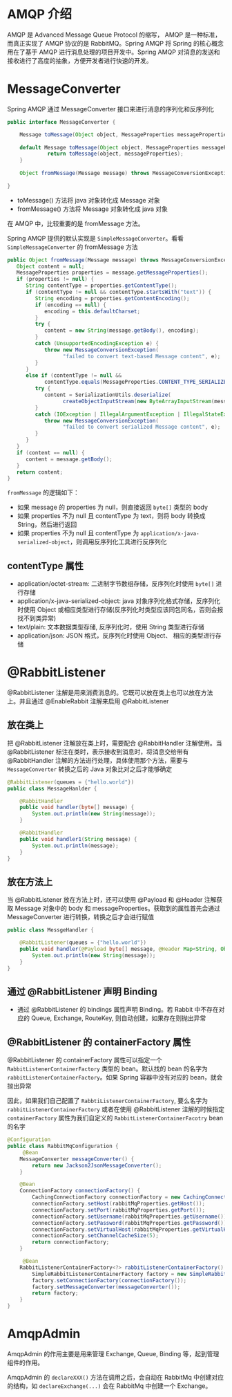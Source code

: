 # AMQP 介绍

AMQP 是 Advanced Message Queue Protocol 的缩写， AMQP 是一种标准，而真正实现了 AMQP 协议的是 RabbitMQ。Spring AMQP 将 Spring 的核心概念用在了基于 AMQP 进行消息处理的项目开发中。Spring AMQP 对消息的发送和接收进行了高度的抽象，方便开发者进行快速的开发。

# MessageConverter

Spring AMQP 通过 MessageConverter 接口来进行消息的序列化和反序列化

```java
public interface MessageConverter {  

	Message toMessage(Object object, MessageProperties messageProperties) throws MessageConversionException;  
	  
	default Message toMessage(Object object, MessageProperties messageProperties, @Nullable Type genericType)  throws MessageConversionException {  
	         return toMessage(object, messageProperties);  
	}  
	
	Object fromMessage(Message message) throws MessageConversionException;  
  
}
```

- toMessage() 方法将 java 对象转化成 Message 对象
- fromMessage() 方法将 Message 对象转化成 java 对象

在 AMQP 中，比较重要的是 fromMessage 方法。

Spring AMQP 提供的默认实现是 `SimpleMessageConverter`。看看 `SimpleMessageConverter` 的 fromMessage 方法

```java
public Object fromMessage(Message message) throws MessageConversionException {  
   Object content = null;  
   MessageProperties properties = message.getMessageProperties();  
   if (properties != null) {  
      String contentType = properties.getContentType();  
      if (contentType != null && contentType.startsWith("text")) {  
         String encoding = properties.getContentEncoding();  
         if (encoding == null) {  
            encoding = this.defaultCharset;  
         }  
         try {  
            content = new String(message.getBody(), encoding);  
         }  
         catch (UnsupportedEncodingException e) {  
            throw new MessageConversionException(  
                  "failed to convert text-based Message content", e);  
         }  
      }  
      else if (contentType != null &&  
            contentType.equals(MessageProperties.CONTENT_TYPE_SERIALIZED_OBJECT)) {  
         try {  
            content = SerializationUtils.deserialize(  
                  createObjectInputStream(new ByteArrayInputStream(message.getBody()), this.codebaseUrl));  
         }  
         catch (IOException | IllegalArgumentException | IllegalStateException e) {  
            throw new MessageConversionException(  
                  "failed to convert serialized Message content", e);  
         }  
      }  
   }  
   if (content == null) {  
      content = message.getBody();  
   }  
   return content;  
}
```

`fromMessage` 的逻辑如下：

- 如果 message 的 properties 为 null，则直接返回 `byte[]` 类型的 body
- 如果 properties 不为 null 且 contentType 为 text，则将 body 转换成 String，然后进行返回
- 如果 properties 不为 null 且 contentType 为 `application/x-java-serialized-object`，则调用反序列化工具进行反序列化

## contentType 属性

- application/octet-stream: 二进制字节数组存储，反序列化时使用 `byte[]` 进行存储
- application/x-java-serialized-object: java 对象序列化格式存储，反序列化时使用 Object 或相应类型进行存储(反序列化时类型应该同包同名，否则会报找不到类异常)
- text/plain: 文本数据类型存储, 反序列化时，使用 String 类型进行存储
- application/json: JSON 格式，反序列化时使用 Object、 相应的类型进行存储

# @RabbitListener

@RabbitListener 注解是用来消费消息的。它既可以放在类上也可以放在方法上。并且通过 @EnableRabbit 注解来启用 @RabbitListener

## 放在类上

把 @RabbitListener 注解放在类上时，需要配合 @RabbitHandler 注解使用。当 @RabbitListener 标注在类时，表示接收到消息时，将消息交给带有 @RabbitHandler 注解的方法进行处理，具体使用那个方法，需要与 `MessageConverter` 转换之后的 Java 对象比对之后才能够确定

```java
@RabbitListener(queues = {"hello.world"})
public class MessageHanlder {

	@RabbitHandler
	public void handler(byte[] message) {
		System.out.println(new String(message));
	}

	@RabbitHandler
	public void handler1(String message) {
		System.out.println(message);	
	}
}
```

## 放在方法上

当 @RabbitListener 放在方法上时，还可以使用 @Payload 和 @Header 注解获取 Message 对象中的 body 和 messageProperties。获取到的属性首先会通过 MessageConverter 进行转换，转换之后才会进行赋值

```java
public class MessgeHandler {

	@RabbitListener(queues = {"hello.world"})
	public void handler(@Payload byte[] message, @Header Map<String, Object> properties){
		System.out.println(new String(message));	
	}
}
```

## 通过 @RabbitListener 声明 Binding

- 通过 @RabbitListener 的 bindings 属性声明 Binding。若 Rabbit 中不存在对应的 Queue, Exchange, RouteKey, 则自动创建，如果存在则抛出异常

## @RabbitListener 的 containerFactory 属性

@RabbitListener 的 containerFactory 属性可以指定一个 `RabbitListenerContainerFactory` 类型的 bean。默认找的 bean 的名字为 `rabbitListenerContainerFactory`。如果 Spring 容器中没有对应的 bean，就会抛出异常

因此，如果我们自己配置了 `RabbtiListenerContainerFactory`, 要么名字为 `rabbitListenerContainerFactory` 或者在使用 @RabbitListener 注解的时候指定 `containerFactory` 属性为我们自定义的 `RabbitListenerContainerFacotry` bean 的名字

```java
@Configuration
public class RabbitMqConfiguration {
	 @Bean
    MessageConverter messageConverter() {
        return new Jackson2JsonMessageConverter();
    }

	@Bean
    ConnectionFactory connectionFactory() {
        CachingConnectionFactory connectionFactory = new CachingConnectionFactory();
        connectionFactory.setHost(rabbitMqProperties.getHost());
        connectionFactory.setPort(rabbitMqProperties.getPort());
        connectionFactory.setUsername(rabbitMqProperties.getUsername());
        connectionFactory.setPassword(rabbitMqProperties.getPassword());
        connectionFactory.setVirtualHost(rabbitMqProperties.getVirtualHost());
        connectionFactory.setChannelCacheSize(5);
        return connectionFactory;
    }

	 @Bean
    RabbitListenerContainerFactory<?> rabbitListenerContainerFactory() {
        SimpleRabbitListenerContainerFactory factory = new SimpleRabbitListenerContainerFactory();
        factory.setConnectionFactory(connectionFactory());
        factory.setMessageConverter(messageConverter());
        return factory;
    }
}
```

# AmqpAdmin

AmqpAdmin 的作用主要是用来管理 Exchange, Queue, Binding 等，起到管理组件的作用。

AmqpAdmin 的 `declareXXX()` 方法在调用之后，会自动在 RabbitMq 中创建对应的结构，如 `declareExchange(...)` 会在 RabbitMq 中创建一个 Exchange。